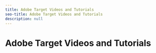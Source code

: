 ```yaml
---
title: Adobe Target Videos and Tutorials
seo-title: Adobe Target Videos and Tutorials
description: null
---
```


# Adobe Target Videos and Tutorials